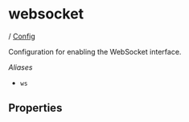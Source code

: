 # websocket

/ [Config](..) 

Configuration for enabling the WebSocket interface.

*Aliases*
- `ws`

## Properties

